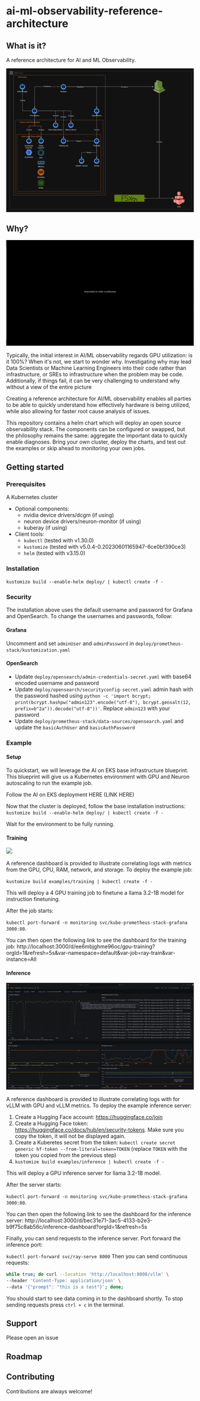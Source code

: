 # ai-ml-observability-reference-architecture

## What is it?
A reference architecture for AI and ML Observability.

![a picture showing the reference architecture components](./static/reference_architecture.png)

## Why?
![a movie showing the problem statement of why observability is difficult](./static/problem_statement.gif)

Typically, the initial interest in AI/ML observability regards GPU utilization: is it 100%? When it's not, we start to wonder why. 
Investigating why may lead Data Scientists or Machine Learning Engineers into their code rather than infrastructure, 
or SREs to infrastructure when the problem may be code. Additionally, if things fail, it can be very challenging to understand 
why without a view of the entire picture

Creating a reference architecture for AI/ML observability enables all parties to be able to quickly understand how effectively
hardware is being utilized, while also allowing for faster root cause analysis of issues.

This repository contains a helm chart which will deploy an open source observability stack. The components can be configured or swapped, 
but the philosophy remains the same: aggregate the important data to quickly enable diagnoses. Bring your own cluster, deploy the charts, 
and test out the examples or skip ahead to monitoring your own jobs.  


## Getting started

### Prerequisites
A Kubernetes cluster
- Optional components:
  - nvidia device drivers/dcgm (if using)
  - neuron device drivers/neuron-monitor (if using)
  - kuberay (if using)
- Client tools:
  - `kubectl` (tested with v1.30.0)
  - `kustomize` (tested with v5.0.4-0.20230601165947-6ce0bf390ce3)
  - `helm` (tested with v3.15.0)

### Installation
`kustomize build --enable-helm deploy/ | kubectl create -f -`

### Security
The installation above uses the default username and password for Grafana and OpenSearch. To change the usernames and passwords, follow:

#### Grafana
Uncomment and set `adminUser` and `adminPassword` in `deploy/prometheus-stack/kustomization.yaml`

#### OpenSearch
- Update `deploy/opensearch/admin-credentials-secret.yaml` with base64 encoded username and password
- Update `deploy/opensearch/securityconfig-secret.yaml` admin hash with the password hashed using `python -c 'import bcrypt; print(bcrypt.hashpw("admin123".encode("utf-8"), bcrypt.gensalt(12, prefix=b"2a")).decode("utf-8"))'`. Replace `admin123` with your password
- Update `deploy/prometheus-stack/data-sources/opensearch.yaml` and update the `basicAuthUser` and `basicAuthPassword`

### Example

#### Setup
To quickstart, we will leverage the AI on EKS base infrastructure blueprint. This blueprint will give us a Kubernetes environment with GPU and Neuron autoscaling to run the example job.

Follow the AI on EKS deployment HERE (LINK HERE)

Now that the cluster is deployed, follow the base installation instructions:
`kustomize build --enable-helm deploy/ | kubectl create -f -`

Wait for the environment to be fully running. 

#### Training
![](./static/training-dashboard.gif)

A reference dashboard is provided to illustrate correlating logs with metrics from the GPU, CPU, RAM, network, and storage. To deploy the example job:

`kustomize build examples/training | kubectl create -f -`

This will deploy a 4 GPU training job to finetune a llama 3.2-1B model for instruction finetuning.

After the job starts: 

`kubectl port-forward -n monitoring svc/kube-prometheus-stack-grafana 3000:80`. 

You can then open the following link to see the dashboard for the training job: http://localhost:3000/d/ee6mbjghme96oc/gpu-training?orgId=1&refresh=5s&var-namespace=default&var-job=ray-train&var-instance=All

#### Inference
![](./static/inference-dashboard.gif)

A reference dashboard is provided to illustrate correlating logs with for vLLM with GPU and vLLM metrics. To deploy the example inference server:
1) Create a Hugging Face account: https://huggingface.co/join
2) Create a Hugging Face token: https://huggingface.co/docs/hub/en/security-tokens. Make sure you copy the token, it will not be displayed again.
3) Create a Kuberetes secret from the token: `kubectl create secret generic hf-token --from-literal=token=TOKEN` (replace `TOKEN` with the token you copied from the previous step)
4) `kustomize build examples/inference | kubectl create -f -`

This will deploy a GPU inference server for llama 3.2-1B model.

After the server starts:

`kubectl port-forward -n monitoring svc/kube-prometheus-stack-grafana 3000:80`.

You can then open the following link to see the dashboard for the inference server: http://localhost:3000/d/bec31e71-3ac5-4133-b2e3-b9f75c8ab56c/inference-dashboard?orgId=1&refresh=5s

Finally, you can send requests to the inference server. Port forward the inference port: 

`kubectl port-forward svc/ray-serve 8000`
Then you can send continuous requests: 
```bash
while true; do curl --location 'http://localhost:8000/vllm' \                                                                ✘ INT  base  15:20:46
--header 'Content-Type: application/json' \
--data '{"prompt": "this is a test"}'; done;
```

You should start to see data coming in to the dashboard shortly. To stop sending requests press `ctrl + c` in the terminal.

## Support
Please open an issue

## Roadmap

## Contributing
Contributions are always welcome!

